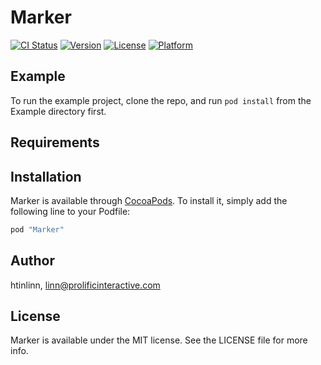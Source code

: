 # Marker

[![CI Status](http://img.shields.io/travis/htinlinn/Marker.svg?style=flat)](https://travis-ci.org/htinlinn/Marker)
[![Version](https://img.shields.io/cocoapods/v/Marker.svg?style=flat)](http://cocoapods.org/pods/Marker)
[![License](https://img.shields.io/cocoapods/l/Marker.svg?style=flat)](http://cocoapods.org/pods/Marker)
[![Platform](https://img.shields.io/cocoapods/p/Marker.svg?style=flat)](http://cocoapods.org/pods/Marker)

## Example

To run the example project, clone the repo, and run `pod install` from the Example directory first.

## Requirements

## Installation

Marker is available through [CocoaPods](http://cocoapods.org). To install
it, simply add the following line to your Podfile:

```ruby
pod "Marker"
```

## Author

htinlinn, linn@prolificinteractive.com

## License

Marker is available under the MIT license. See the LICENSE file for more info.
